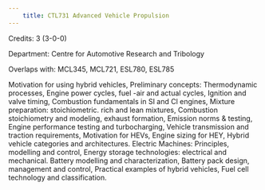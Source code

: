 ```yaml
---
    title: CTL731 Advanced Vehicle Propulsion
---
```

Credits: 3 (3-0-0)

Department: Centre for Automotive Research and Tribology

Overlaps with: MCL345, MCL721, ESL780, ESL785

Motivation for using hybrid vehicles, Preliminary concepts: Thermodynamic processes, Engine power cycles, fuel -air and actual cycles, Ignition and valve timing, Combustion fundamentals in SI and Cl engines, Mixture preparation: stoichiometric. rich and lean mixtures, Combustion stoichiometry and modeling, exhaust formation, Emission norms & testing, Engine performance testing and turbocharging, Vehicle transmission and traction requirements, Motivation for HEVs, Engine sizing for HEY, Hybrid vehicle categories and architectures. Electric Machines: Principles, modelling and control, Energy storage technologies: electrical and mechanical. Battery modelling and characterization, Battery pack design, management and control, Practical examples of hybrid vehicles, Fuel cell technology and classification.